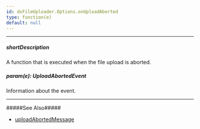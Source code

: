 ```yaml
---
id: dxFileUploader.Options.onUploadAborted
type: function(e)
default: null
---
```

---
##### shortDescription
A function that is executed when the file upload is aborted.

##### param(e): UploadAbortedEvent
Information about the event.

---

#####See Also#####
- [uploadAbortedMessage](/api-reference/10%20UI%20Components/dxFileUploader/1%20Configuration/uploadAbortedMessage.md '/Documentation/ApiReference/UI_Components/dxFileUploader/Configuration/#uploadAbortedMessage')